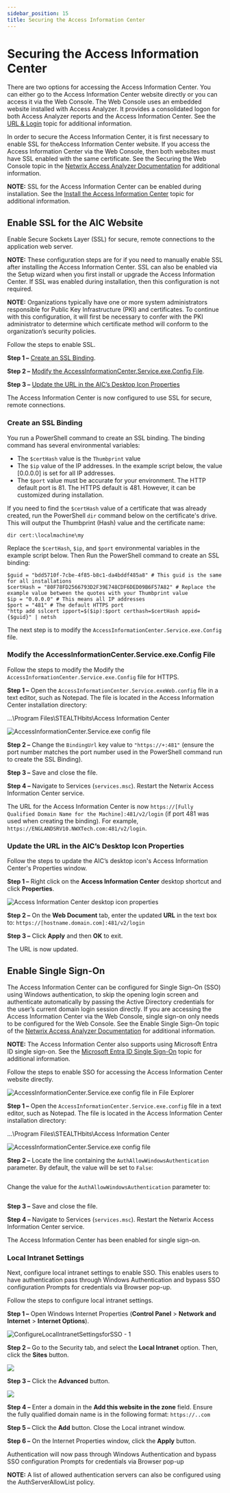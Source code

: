 ```yaml
---
sidebar_position: 15
title: Securing the Access Information Center
---
```


# Securing the Access Information Center

There are two options for accessing the Access Information Center. You can either go to the Access Information Center website directly or you can access it via the Web Console. The Web Console uses an embedded website installed with Access Analyzer. It provides a consolidated logon for both Access Analyzer reports and the Access Information Center. See the [URL & Login](../Admin/Login "URL & Login") topic for additional information.

In order to secure the Access Information Center, it is first necessary to enable SSL for theAccess Information Center website. If you access the Access Information Center via the Web Console, then both websites must have SSL enabled with the same certificate. See the Securing the Web Console topic in the [Netwrix Access Analyzer Documentation](https://helpcenter.netwrix.com/category/accessanalyzer "Netwrix Access Analyzer Documentation") for additional information.

**NOTE:** SSL for the Access Information Center can be enabled during installation. See the [Install the Access Information Center](Install "Install the Access Information Center") topic for additional information.

## Enable SSL for the AIC Website

Enable Secure Sockets Layer (SSL) for secure, remote connections to the application web server.

**NOTE:** These configuration steps are for if you need to manually enable SSL after installing the Access Information Center. SSL can also be enabled via the Setup wizard when you first install or upgrade the Access Information Center. If SSL was enabled during installation, then this configuration is not required.

**NOTE:** Organizations typically have one or more system administrators responsible for Public Key Infrastructure (PKI) and certificates. To continue with this configuration, it will first be necessary to confer with the PKI administrator to determine which certificate method will conform to the organization’s security policies.

Follow the steps to enable SSL.

**Step 1 –** [Create an SSL Binding](#Create "Create an SSL Binding").

**Step 2 –** [Modify the AccessInformationCenter.Service.exe.Config File](#Modify "Modify the AccessInformationCenter.Service.exe.Config File").

**Step 3 –** [Update the URL in the AIC’s Desktop Icon Properties](#Update "Update the URL in the AIC’s Desktop Icon Properties")

The Access Information Center is now configured to use SSL for secure, remote connections.

### Create an SSL Binding

You run a PowerShell command to create an SSL binding. The binding command has several environmental variables:

* The `$certHash` value is the `Thumbprint` value
* The `$ip` value of the IP addresses. In the example script below, the value [0.0.0.0] is set for all IP addresses.
* The `$port` value must be accurate for your environment. The HTTP default port is 81. The HTTPS default is 481. However, it can be customized during installation.

If you need to find the `$certHash` value of a certificate that was already created, run the PowerShell `dir` command below on the certificate's drive. This will output the Thumbprint (Hash) value and the certificate name:

```
dir cert:\localmachine\my
```
Replace the `$certHash`, `$ip`, and `$port` environmental variables in the example script below. Then Run the PowerShell command to create an SSL binding:

```
$guid = "bdd5710f-7cbe-4f85-b8c1-da4bddf485a8" # This guid is the same for all installations  
$certHash = "80F78FD2566793D2F39E748CDF6DED09B6F57A82" # Replace the example value between the quotes with your Thumbprint value  
$ip = "0.0.0.0" # This means all IP addresses  
$port = "481" # The default HTTPS port  
"http add sslcert ipport=$($ip):$port certhash=$certHash appid={$guid}" | netsh
```
The next step is to modify the `AccessInformationCenter.Service.exe.Config` file.

### Modify the AccessInformationCenter.Service.exe.Config File

Follow the steps to modify the Modify the `AccessInformationCenter.Service.exe.Config` file for HTTPS.

**Step 1 –** Open the `AccessInformationCenter.Service.exeWeb.config` file in a text editor, such as Notepad. The file is located in the Access Information Center installation directory:

…\Program Files\STEALTHbits\Access Information Center

![AccessInformationCenter.Service.exe config file](../../../../../../static/Content/Resources/Images/Access/InformationCenter/Install/ConfigFileSSL.png "AccessInformationCenter.Service.exe config file")

**Step 2 –** Change the `BindingUrl` key value to `"https://+:481"` (ensure the port number matches the port number used in the PowerShell command run to create the SSL Binding).

**Step 3 –** Save and close the file.

**Step 4 –** Navigate to Services (`services.msc`). Restart the Netwrix Access Information Center service.

The URL for the Access Information Center is now `https://[Fully Qualified Domain Name for the Machine]:481/v2/login` (if port 481 was used when creating the binding). For example, `https://ENGLANDSRV10.NWXTech.com:481/v2/login`.

### Update the URL in the AIC’s Desktop Icon Properties

Follow the steps to update the AIC’s desktop icon's Access Information Center's Properties window.

**Step 1 –** Right click on the **Access Information Center** desktop shortcut and click **Properties**.

![Access Information Center desktop icon properties](../../../../../../static/Content/Resources/Images/EnterpriseAuditor/Install/Reports/AICProperties.png "Access Information Center desktop icon properties")

**Step 2 –** On the **Web Document** tab, enter the updated **URL** in the text box to: `https://[hostname.domain.com]:481/v2/login`

**Step 3 –** Click **Apply** and then **OK** to exit.

The URL is now updated.

## Enable Single Sign-On

The Access Information Center can be configured for Single Sign-On (SSO) using Windows authentication, to skip the opening login screen and authenticate automatically by passing the Active Directory credentials for the user’s current domain login session directly. If you are accessing the Access Information Center via the Web Console, single sign-on only needs to be configured for the Web Console. See the Enable Single Sign-On topic of the [Netwrix Access Analyzer Documentation](https://helpcenter.netwrix.com/category/accessanalyzer "Netwrix Access Analyzer Documentation") for additional information.

**NOTE:** The Access Information Center also supports using Microsoft Entra ID single sign-on. See the [Microsoft Entra ID Single Sign-On](../Admin/AdditionalConfig/EntraIDSSO "Microsoft Entra ID Single Sign-On") topic for additional information.

Follow the steps to enable SSO for accessing the Access Information Center website directly.

![AccessInformationCenter.Service.exe config file in File Explorer](../../../../../../static/Content/Resources/Images/Access/InformationCenter/Install/ConfigFileLocation.png "AccessInformationCenter.Service.exe config file in File Explorer")

**Step 1 –** Open the `AccessInformationCenter.Service.exe.config` file in a text editor, such as Notepad. The file is located in the Access Information Center installation directory:

…\Program Files\STEALTHbits\Access Information Center

![AccessInformationCenter.Service.exe config file](../../../../../../static/Content/Resources/Images/Access/InformationCenter/Install/ConfigFileSSO.png "AccessInformationCenter.Service.exe config file")

**Step 2 –** Locate the line containing the `AuthAllowWindowsAuthentication` parameter. By default, the value will be set to `False`:

```

```
Change the value for the `AuthAllowWindowsAuthentication` parameter to:

```

```
**Step 3 –** Save and close the file.

**Step 4 –** Navigate to Services (`services.msc`). Restart the Netwrix Access Information Center service.

The Access Information Center has been enabled for single sign-on.

### Local Intranet Settings

Next, configure local intranet settings to enable SSO. This enables users to have authentication pass through Windows Authentication and bypass SSO configuration Prompts for credentials via Browser pop-up.

Follow the steps to configure local intranet settings.

**Step 1 –** Open Windows Internet Properties (**Control Panel** > **Network and Internet** > **Internet Options**).

![ConfigureLocalIntranetSettingsforSSO - 1](../../../../../../static/Content/Resources/Images/EnterpriseAuditor/Install/SSO/InternetProperties.png "ConfigureLocalIntranetSettingsforSSO - 1")

**Step 2 –** Go to the Security tab, and select the **Local Intranet** option. Then, click the **Sites** button.

![](../../../../../../static/Content/Resources/Images/EnterpriseAuditor/Install/SSO/LocalIntranet.png)

**Step 3 –** Click the **Advanced** button.

![](../../../../../../static/Content/Resources/Images/EnterpriseAuditor/Install/SSO/LocalIntranetAdvanced.png)

**Step 4 –** Enter a domain in the **Add this website in the zone** field. Ensure the fully qualified domain name is in the following format: `https://..com`

**Step 5 –** Click the **Add** button. Close the Local intranet window.

**Step 6 –** On the Internet Properties window, click the **Apply** button.

Authentication will now pass through Windows Authentication and bypass SSO configuration Prompts for credentials via Browser pop-up

**NOTE:** A list of allowed authentication servers can also be configured using the AuthServerAllowList policy.